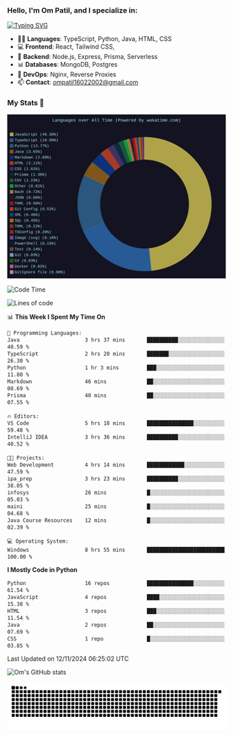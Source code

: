 <h3>Hello, I'm Om Patil, and I specialize in:</h3>

[![Typing SVG](https://readme-typing-svg.demolab.com?font=Fira+Code&pause=1000&color=00F7F6&width=435&lines=Full+Stack+Developer;Node.js+Backend+Developer;React+Frontend+Developer)](https://git.io/typing-svg)

<ul>
  <li>👨‍💻 <strong>Languages</strong>: TypeScript, Python, Java, HTML, CSS</li>
  <li>💻 <strong>Frontend</strong>: React, Tailwind CSS,  </li>
  <li>🦄 <strong>Backend</strong>: Node.js, Express, Prisma, Serverless </li>
  <li>📊 <strong>Databases</strong>: MongoDB, Postgres</li>
  <li>🚀 <strong>DevOps</strong>: Nginx, Reverse Proxies</li>
  <li>📫 <strong>Contact</strong>: <a href="mailto:ompatil16022002@gmail.com">ompatil16022002@gmail.com</a></li>
</ul>


<h3>My Stats 💯</h3>

<img src="wakatime-stats.svg" alt="Wakatime Stats" width="600"/>

<!--  [![Top Langs](https://github-readme-stats.vercel.app/api/top-langs/?username=9OmP&layout=compact&theme=radical)](https://github.com/anuraghazra/github-readme-stats) -->

<!--START_SECTION:waka-->
![Code Time](http://img.shields.io/badge/Code%20Time-100%20hrs%208%20mins-blue)

![Lines of code](https://img.shields.io/badge/From%20Hello%20World%20I%27ve%20Written-1.5%20million%20lines%20of%20code-blue)

📊 **This Week I Spent My Time On** 

```text
💬 Programming Languages: 
Java                     3 hrs 37 mins       ██████████░░░░░░░░░░░░░░░   40.59 % 
TypeScript               2 hrs 20 mins       ███████░░░░░░░░░░░░░░░░░░   26.30 % 
Python                   1 hr 3 mins         ███░░░░░░░░░░░░░░░░░░░░░░   11.80 % 
Markdown                 46 mins             ██░░░░░░░░░░░░░░░░░░░░░░░   08.69 % 
Prisma                   40 mins             ██░░░░░░░░░░░░░░░░░░░░░░░   07.55 % 

🔥 Editors: 
VS Code                  5 hrs 18 mins       ███████████████░░░░░░░░░░   59.48 % 
IntelliJ IDEA            3 hrs 36 mins       ██████████░░░░░░░░░░░░░░░   40.52 % 

🐱‍💻 Projects: 
Web Development          4 hrs 14 mins       ████████████░░░░░░░░░░░░░   47.59 % 
ipa_prep                 3 hrs 23 mins       ██████████░░░░░░░░░░░░░░░   38.05 % 
infosys                  26 mins             █░░░░░░░░░░░░░░░░░░░░░░░░   05.03 % 
maini                    25 mins             █░░░░░░░░░░░░░░░░░░░░░░░░   04.68 % 
Java Course Resources    12 mins             █░░░░░░░░░░░░░░░░░░░░░░░░   02.39 % 

💻 Operating System: 
Windows                  8 hrs 55 mins       █████████████████████████   100.00 % 
```

**I Mostly Code in Python** 

```text
Python                   16 repos            ███████████████░░░░░░░░░░   61.54 % 
JavaScript               4 repos             ████░░░░░░░░░░░░░░░░░░░░░   15.38 % 
HTML                     3 repos             ███░░░░░░░░░░░░░░░░░░░░░░   11.54 % 
Java                     2 repos             ██░░░░░░░░░░░░░░░░░░░░░░░   07.69 % 
CSS                      1 repo              █░░░░░░░░░░░░░░░░░░░░░░░░   03.85 % 
```




 Last Updated on 12/11/2024 06:25:02 UTC
<!--END_SECTION:waka-->

![Om's GitHub stats](https://github-readme-stats.vercel.app/api?username=9OmP&show_icons=true&theme=radical)

![snake gif](https://github.com/9OmP/9OmP/blob/output/github-contribution-grid-snake-dark.svg)


